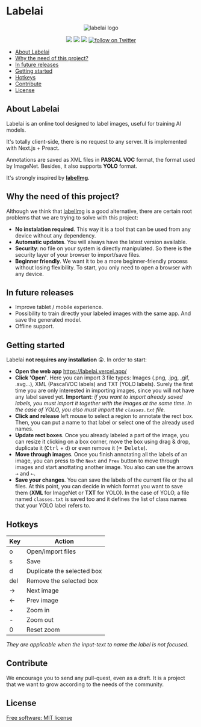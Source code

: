 # Labelai

<p align="center">
  <img src="public/labelai-logo.png" alt="labelai logo">
</p>

<p align="center">
    <a href="https://github.com/aralroca/labelai/actions?query=workflow%3ATests" alt="Tests status">
        <img src="https://github.com/aralroca/labelai/workflows/Tests/badge.svg" /></a>
    <a href="https://github.com/aralroca/labelai/graphs/contributors" alt="Contributors">
        <img src="https://img.shields.io/github/contributors/aralroca/labelai" /></a>
    <a href="https://github.com/aralroca/labelai/pulse" alt="Activity">
        <img src="https://img.shields.io/github/commit-activity/m/aralroca/labelai" /></a>
    <a href="https://twitter.com/intent/follow?screen_name=shields_io">
        <img src="https://img.shields.io/twitter/follow/aralroca?style=social&logo=twitter"
            alt="follow on Twitter"></a>
</p>

- [About Labelai](#about-labelai)
- [Why the need of this project?](#why-the-need-of-this-project)
- [In future releases](#in-future-releases)
- [Getting started](#getting-started)
- [Hotkeys](#hotkeys)
- [Contribute](#contribute)
- [License](#license)

## About Labelai

Labelai is an online tool designed to label images, useful for training AI models.

It's totally client-side, there is no request to any server. It is implemented with Next.js + Preact.

Annotations are saved as XML files in **PASCAL VOC** format, the format used by ImageNet. Besides, it also supports **YOLO** format.

It's strongly inspired by [**labelImg**](https://github.com/tzutalin/labelImg).

## Why the need of this project?

Although we think that [labelImg](https://github.com/tzutalin/labelImg) is a good alternative, there are certain root problems that we are trying to solve with this project:

- **No instalation required**. This way it is a tool that can be used from any device without any dependency.
- **Automatic updates**. You will always have the latest version available.
- **Security**: no file on your system is directly manipulated. So there is the security layer of your browser to import/save files.
- **Beginner friendly**. We want it to be a more beginner-friendly process without losing flexibility. To start, you only need to open a browser with any device.

## In future releases

- Improve tablet / mobile experience.
- Possibility to train directly your labeled images with the same app. And save the generated model.
- Offline support.

## Getting started

Labelai **not requires any installation** 😜. In order to start:

- **Open the web app** https://labelai.vercel.app/
- **Click 'Open'**. Here you can import 3 file types: Images (.png, .jpg, .gif, .svg...), XML (PascalVOC labels) and TXT (YOLO labels). Surely the first time you are only interested in importing images, since you will not have any label saved yet. **Important**: _if you want to import already saved labels, you must import it together with the images at the same time. In the case of YOLO, you also must import the `classes.txt` file._
- **Click and release** left mouse to select a region to annotate the rect box. Then, you can put a name to that label or select one of the already used names.
- **Update rect boxes**. Once you already labeled a part of the image, you can resize it clicking on a box corner, move the box using drag & drop, duplicate it (<kbd>Ctrl</kbd> + <kbd>d</kbd>) or even remove it (<kbd>⌫ Delete</kbd>).
- **Move through images**. Once you finish annotating all the labels of an image, you can press to the `Next` and `Prev` button to move through images and start anottating another image. You also can use the arrows <kbd>→</kbd> and <kbd>←</kbd>.
- **Save your changes**. You can save the labels of the current file or the all files. At this point, you can decide in which format you want to save them (**XML** for ImageNet or **TXT** for YOLO). In the case of YOLO, a file named `classes.txt` is saved too and it defines the list of class names that your YOLO label refers to.

## Hotkeys

| Key | Action                     |
| --- | -------------------------- |
| o   | Open/import files          |
| s   | Save                       |
| d   | Duplicate the selected box |
| del | Remove the selected box    |
| →   | Next image                 |
| ←   | Prev image                 |
| +   | Zoom in                    |
| -   | Zoom out                   |
| 0   | Reset zoom                 |

_They are applicable when the input-text to name the label is not focused._

## Contribute

We encourage you to send any pull-quest, even as a draft. It is a project that we want to grow according to the needs of the community.

## License

[Free software: MIT license](LICENSE)
